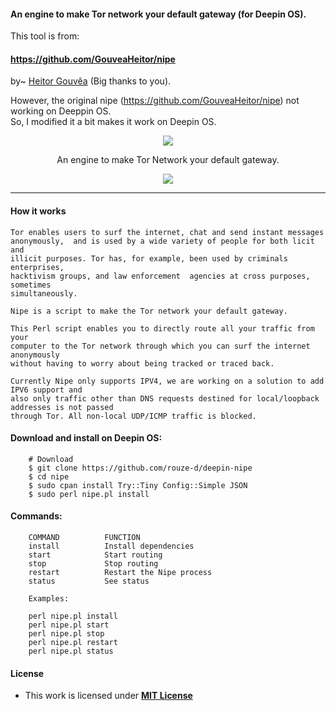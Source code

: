 #### An engine to make Tor network your default gateway (for Deepin OS).

This tool is from:
<a href="https://github.com/GouveaHeitor/nipe"><h4>https://github.com/GouveaHeitor/nipe</h4></a>
by~ <a href="https://github.com/GouveaHeitor">Heitor Gouvêa</a> (Big thanks to you).

<p>However, the original nipe (<a href="https://github.com/GouveaHeitor/nipe">https://github.com/GouveaHeitor/nipe</a>) not working on Deeppin OS.<br>
So, I modified it a bit makes it work on Deepin OS.

<p align="center">
  <img src="https://heitorgouvea.me/images/projects/nipe/logo.png">
  <p align="center">An engine to make Tor Network your default gateway.</p>
  <p align="center">
    <a href="/LICENSE.md">
      <img src="https://img.shields.io/badge/license-MIT-blue.svg">
    </a>
</p>

---

#### How it works

    Tor enables users to surf the internet, chat and send instant messages
    anonymously,  and is used by a wide variety of people for both licit and
    illicit purposes. Tor has, for example, been used by criminals enterprises,
    hacktivism groups, and law enforcement  agencies at cross purposes, sometimes
    simultaneously.

    Nipe is a script to make the Tor network your default gateway.

    This Perl script enables you to directly route all your traffic from your
    computer to the Tor network through which you can surf the internet anonymously
    without having to worry about being tracked or traced back.
    
    Currently Nipe only supports IPV4, we are working on a solution to add IPV6 support and
    also only traffic other than DNS requests destined for local/loopback addresses is not passed
    through Tor. All non-local UDP/ICMP traffic is blocked.

#### Download and install on Deepin OS:
```
    # Download
    $ git clone https://github.com/rouze-d/deepin-nipe
    $ cd nipe
    $ sudo cpan install Try::Tiny Config::Simple JSON
    $ sudo perl nipe.pl install
```

#### Commands:
```
    COMMAND          FUNCTION
    install          Install dependencies
    start            Start routing
    stop             Stop routing
    restart          Restart the Nipe process
    status           See status

    Examples:

    perl nipe.pl install
    perl nipe.pl start
    perl nipe.pl stop
    perl nipe.pl restart
    perl nipe.pl status
```

#### License

- This work is licensed under [**MIT License**](https://github.com/rouze-d/deepin-nipe/blob/master/LICENSE.md)
